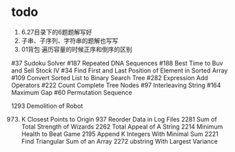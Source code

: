 # todo

1. 6.27目录下的6题题解写好
2. 子串、子序列、字符串的题解也写写
4. 01背包 遍历容量的时候正序和倒序的区别

#37 Sudoku Solver
#187 Repeated DNA Sequences
#188 Best Time to Buv and Sell Stock IV
#34 Find First and Last Position of Element in Sorted Array
#109 Convert Sorted List to Binary Search Tree
#282 Expression Add Operators
#222 Count Complete Tree Nodes
#97 Interleaving String
#164 Maximum Gap
#60 Permutation Sequence

1293 Demolition of Robot

973. K Closest Points to Origin
     937 Reorder Data in Log Files
     2281 Sum of Total Strength of Wizards
     2262 Total Appeal of A String
     2214 Minimum Health to Beat Game
     2195 Append K Integers With Minimal Sum
     2221 Find Triangular Sum of an Array
     2272 ubstring With Largest Variance

